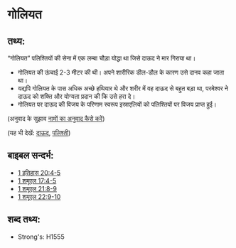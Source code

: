 # गोलियत #

## तथ्य: ##

“गोलियत” पलिश्तियों की सेना में एक लम्बा चौड़ा योद्धा था जिसे दाऊद ने मार गिराया था।

* गोलियत की ऊंचाई 2-3 मीटर की थी। अपने शारीरिक डील-डौल के कारण उसे दानव कहा जाता था।
* यद्यपि गोलियत के पास अधिक अच्छे हथियार थे और शरीर में वह दाऊद से बहुत बड़ा था, परमेश्वर ने दाऊद को शक्ति और योग्यता प्रदान की कि उसे हरा दे।
* गोलियत पर दाऊद की विजय के परिणाम स्वरूप इस्राएलियों को पलिश्तियों पर विजय प्राप्त हुई।

(अनुवाद के सुझाव [नामों का अनुवाद कैसे करें](rc://hi/ta/man/translate/translate-names))

(यह भी देखें: [दाऊद](../names/david.md), [पलिश्ती](../names/philistines.md))

## बाइबल सन्दर्भ: ##

* [1 इतिहास 20:4-5](rc://hi/tn/help/1ch/20/04)
* [1 शमूएल 17:4-5](rc://hi/tn/help/1sa/17/04)
* [1 शमूएल 21:8-9](rc://hi/tn/help/1sa/21/08)
* [1 शमूएल 22:9-10](rc://hi/tn/help/1sa/22/09)

## शब्द तथ्य: ##

* Strong's: H1555
